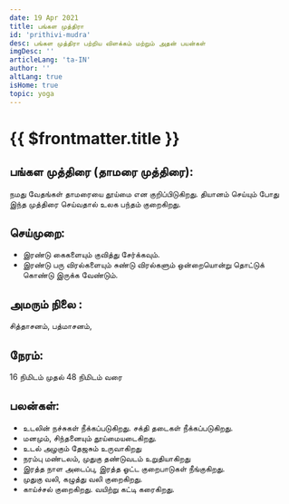 ```yaml
---
date: 19 Apr 2021
title: பங்கள முத்திரா
id: 'prithivi-mudra'
desc: பங்கள முத்திரா பற்றிய விளக்கம் மற்றும் அதன் பயன்கள்
imgDesc: ''
articleLang: 'ta-IN'
author: ''
altLang: true
isHome: true
topic: yoga
---
```


<altLang />

# {{ $frontmatter.title }}

## பங்கள  முத்திரை (தாமரை முத்திரை):
நமது வேதங்கள் தாமரையை தூய்மை என குறிப்பிடுகிறது. தியானம் செய்யும் போது இந்த முத்திரை செய்வதால் உலக பந்தம் குறைகிறது.

## செய்முறை:
 - இரண்டு கைகளையும் குவித்து சேர்க்கவும்.
 - இரண்டு பரு விரல்களையும் சுண்டு விரல்களும் ஒன்றையொன்று தொட்டுக் கொண்டு இருக்க வேண்டும்.

## அமரும் நிலை :
சித்தாசனம், பத்மாசனம், 

## நேரம்:
16  நிமிடம் முதல் 48  நிமிடம் வரை

## பலன்கள்:
 - உடலின் நச்சுகள் நீக்கப்படுகிறது. சக்தி தடைகள் நீக்கப்படுகிறது.
 - மனமும், சிந்தனையும் தூய்மையடைகிறது.
 - உடல் அழகும் தேஜசும் உருவாகிறது
 - நரம்பு மண்டலம், முதுகு தண்டுவடம் உறுதியாகிறது
 - இரத்த நாள அடைப்பு, இரத்த ஓட்ட குறைபாடுகள் நீங்குகிறது.
 - முதுகு வலி, கழுத்து வலி குறைகிறது.
 - காய்ச்சல் குறைகிறது. வயிற்று கட்டி கரைகிறது.

